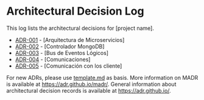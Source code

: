 # Architectural Decision Log

This log lists the architectural decisions for [project name].

<!-- adrlog -- Regenerate the content by using "adr-log -i". You can install it via "npm install -g adr-log" -->

* [ADR-001](001-Arquitectura-de-Microservicios.md) - [Arquitectura de Microservicios]
* [ADR-002](002-Controlador-MongoDB.md) - [Controlador MongoDB]
* [ADR-003](003-Bus-Eventos-Logicos.md) - [Bus de Eventos Lógicos]
* [ADR-004](004-Comunicaciones.md) - [Comunicaciones]
* [ADR-005](005-Comunicación-Clientes.md) - [Comunicación con los cliente]

<!-- adrlogstop -->

For new ADRs, please use [template.md](template.md) as basis.
More information on MADR is available at <https://adr.github.io/madr/>.
General information about architectural decision records is available at <https://adr.github.io/>.
